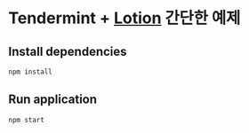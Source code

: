 # Tendermint + [Lotion](https://github.com/nomic-io/lotion) 간단한 예제

## Install dependencies

```bash
npm install
```

## Run application

```bash
npm start
```
